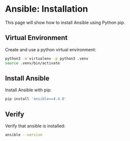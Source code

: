 # Ansible: Installation

This page will show how to install Ansible using Python pip.

## Virtual Environment

Create and use a python virtual environment:

```bash
python3 -m virtualenv -p python3 .venv
source .venv/bin/activate
```

## Install Ansible

Install Ansible with pip:

```bash
pip install 'ansible==4.4.0'
```

## Verify

Verify that ansible is installed:

```bash
ansible --version
```
